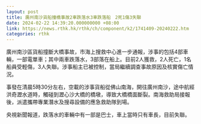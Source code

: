 ```yaml
---
layout: post
title: 廣州南沙貨船撞橋事故2車跌落水3車跌落船　2死1傷3失聯
date: 2024-02-22 14:39:20.000000000 +08:00
link: https://news.rthk.hk/rthk/ch/component/k2/1741409-20240222.htm
categories: rthk
---
```


廣州南沙區貨船撞斷大橋事故，市海上搜救中心進一步通報，涉事的包括4部車輛，一部電單車；其中兩車跌落水，3部落在船上。目前2人獲救，2人死亡，1名船員受輕傷，3人失聯。涉事船主已被控制，當局繼續調查事故原因及核實傷亡情況。

事發在清晨5時30分左右，空載的涉事貨船從佛山南海，開往廣州南沙，途中航經洪奇瀝水道時，觸碰到瀝心沙大橋的橋墩，導致大橋橋面斷裂。南海救助局接報後，派遣攜帶專業潛水及搜尋設備的應急救助隊到場。

央視新聞報道，跌落水的車輛中有一部是巴士，車上當時只有車長，目前失聯。
